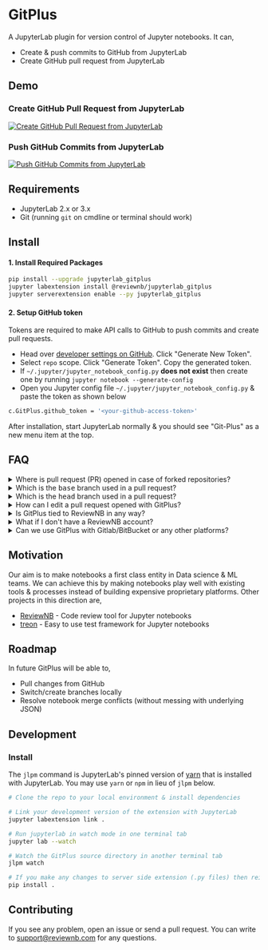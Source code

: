 # GitPlus

A JupyterLab plugin for version control of Jupyter notebooks. It can,

- Create & push commits to GitHub from JupyterLab
- Create GitHub pull request from JupyterLab

## Demo

### Create GitHub Pull Request from JupyterLab

[![Create GitHub Pull Request from JupyterLab](https://github.com/ReviewNB/jupyterlab-gitplus/raw/master/images/PR_thumbnail_v2.png)](https://www.youtube.com/watch?v=yuvLgIjCq48)

### Push GitHub Commits from JupyterLab

[![Push GitHub Commits from JupyterLab](https://github.com/ReviewNB/jupyterlab-gitplus/raw/master/images/Commit_thumbnail_v1.png)](https://www.youtube.com/watch?v=bmca1EBNpvI)

## Requirements

* JupyterLab 2.x or 3.x
* Git (running `git` on cmdline or terminal should work)

## Install
#### 1. Install Required Packages
```bash
pip install --upgrade jupyterlab_gitplus
jupyter labextension install @reviewnb/jupyterlab_gitplus
jupyter serverextension enable --py jupyterlab_gitplus
```

#### 2. Setup GitHub token
Tokens are required to make API calls to GitHub to push commits and create pull requests.

- Head over [developer settings on GitHub](https://github.com/settings/tokens). Click "Generate New Token".
- Select `repo` scope. Click "Generate Token". Copy the generated token.
- If `~/.jupyter/jupyter_notebook_config.py` **does not exist** then create one by running `jupyter notebook --generate-config`
- Open you Jupyter config file `~/.jupyter/jupyter_notebook_config.py` & paste the token as shown below
```bash
c.GitPlus.github_token = '<your-github-access-token>'
```


After installation, start JupyterLab normally & you should see "Git-Plus" as a new menu item at the top.

## FAQ
<details> 
  <summary>Where is pull request (PR) opened in case of forked repositories?</summary>
  <p>
    
  If your repository is forked from another repository (parent) then PR will be created on parent repository. 
</p></details>

<details> 
  <summary> Which is the <tt>base</tt> branch used in a pull request? </summary>
  <p>
  
  `base` branch in a PR is a branch against which your changes are compared and ultimately merged. We use repository's default    branch (usually called `master`) as `base` branch of PR. We use parent repository's default branch as `base` in case of forked repo. 
</p></details>

<details> 
  <summary>Which is the <tt>head</tt> branch used in a pull request?</summary>
  <p>
    
  `head` branch in a PR is a branch which contains the latest changes you've made. We create a new branch (e.g. `gitplus-xyz123`) as `head` branch. It only contains changes from the files you wish to include in the PR.  
</p></details>

<details> 
  <summary>How can I edit a pull request opened with GitPlus?</summary>
  <p>

You can head over to GitHub and edit the PR metadata to your liking. For pushing additional file changes to the same PR, 
1. Copy the branch name from GitHub UI (e.g. `gitplus-xyz123`) 
2. Checkout that branch locally
3. Make the file changes you want
4. Use push commit functionality from GitPlus to push new changes
</p></details>

<details> 
  <summary>Is GitPlus tied to ReviewNB in any way?</summary>
  <p>
    
  No. GitPlus is it's own open source project. The only connection with ReviewNB is that at the end of PR/Commit creation, GitPlus shows ReviewNB URL along with GitHub URL. You can safely ignore these URLs if you don't want to use ReviewNB.
  
  It's is useful to see [visual notebook diffs](https://uploads-ssl.webflow.com/5ba4ebe021cb91ae35dbf88c/5ba93ded243329a486dab26e_sl-code%2Bimage.png) on ReviewNB instead of hard to read [JSON diffs](https://uploads-ssl.webflow.com/5ba4ebe021cb91ae35dbf88c/5c24ba833c78e57d6b8c9d09_Screenshot%202018-12-27%20at%204.43.09%20PM.png) on GitHub. [ReviewNB](https://www.reviewnb.com/) also facilitates discussion on notebooks cells.
</p></details>

<details> 
  <summary>What if I don't have a ReviewNB account?</summary>
  <p>
    
  No problem, everything in GitPlus will still work fine. Only the ReviewNB URLs won't work for you.
<p></details>


<details> 
  <summary>Can we use GitPlus with Gitlab/BitBucket or any other platforms?</summary>
  <p>
    
  No, currently we only support repositories on GitHub.
<p></details>

## Motivation
Our aim is to make notebooks a first class entity in Data science & ML teams. We can achieve this by making notebooks play well with existing tools & processes instead of building expensive proprietary platforms. Other projects in this direction are,

- [ReviewNB](https://www.reviewnb.com/) - Code review tool for Jupyter notebooks
- [treon](https://github.com/reviewnb/treon) - Easy to use test framework for Jupyter notebooks

## Roadmap
In future GitPlus will be able to,

- Pull changes from GitHub
- Switch/create branches locally
- Resolve notebook merge conflicts (without messing with underlying JSON)


## Development

### Install

The `jlpm` command is JupyterLab's pinned version of
[yarn](https://yarnpkg.com/) that is installed with JupyterLab. You may use
`yarn` or `npm` in lieu of `jlpm` below.

```bash
# Clone the repo to your local environment & install dependencies

# Link your development version of the extension with JupyterLab
jupyter labextension link .

# Run jupyterlab in watch mode in one terminal tab
jupyter lab --watch

# Watch the GitPlus source directory in another terminal tab
jlpm watch

# If you make any changes to server side extension (.py files) then reinstall it from source
pip install .
```

## Contributing
If you see any problem, open an issue or send a pull request. You can write to support@reviewnb.com for any questions.

